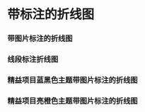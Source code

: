 # 带标注的折线图

### 带图片标注的折线图

<preview path="../examples/default/AnnotationImageLine.vue" title="基础样式" description=""></preview>

### 线段标注折线图

<preview path="../examples/default/AnnotationLine.vue" title="基础样式" description=""></preview>

### 精益项目蓝黑色主题带图片标注的折线图

<preview path="../examples/blue-dark/AnnotationImageLine.vue" title="基础样式" description=""></preview>

### 精益项目亮橙色主题带图片标注的折线图

<preview path="../examples/light-orange/AnnotationImageLine.vue" title="基础样式" description=""></preview>
